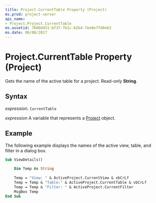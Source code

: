 ```yaml
---
title: Project.CurrentTable Property (Project)
ms.prod: project-server
api_name:
- Project.Project.CurrentTable
ms.assetid: 7b80d451-bf37-7b1c-62b4-7ee0e7fd0e63
ms.date: 06/08/2017
---
```



# Project.CurrentTable Property (Project)

Gets the name of the active table for a project. Read-only  **String**.


## Syntax

 _expression_. `CurrentTable`

 _expression_ A variable that represents a [Project](./Project(enumerations).md) object.


## Example

The following example displays the names of the active view, table, and filter in a dialog box.


```vb
Sub ViewDetails() 
 
    Dim Temp As String 
     
    Temp = "View: " & ActiveProject.CurrentView & vbCrLf 
    Temp = Temp & "Table:" & ActiveProject.CurrentTable & vbCrLf 
    Temp = Temp & "Filter: " & ActiveProject.CurrentFilter 
    MsgBox Temp 
End Sub
```


